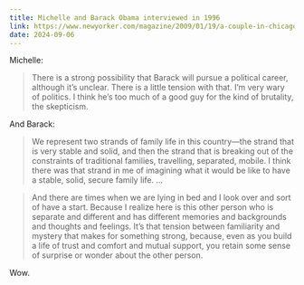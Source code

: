 ```yaml
---
title: Michelle and Barack Obama interviewed in 1996
link: https://www.newyorker.com/magazine/2009/01/19/a-couple-in-chicago
date: 2024-09-06
---
```


Michelle:

> There is a strong possibility that Barack will pursue a political career, although it’s unclear. There is a little tension with that. I’m very wary of politics. I think he’s too much of a good guy for the kind of brutality, the skepticism.

And Barack:

> We represent two strands of family life in this country—the strand that is very stable and solid, and then the strand that is breaking out of the constraints of traditional families, travelling, separated, mobile. I think there was that strand in me of imagining what it would be like to have a stable, solid, secure family life. …

> And there are times when we are lying in bed and I look over and sort of have a start. Because I realize here is this other person who is separate and different and has different memories and backgrounds and thoughts and feelings. It’s that tension between familiarity and mystery that makes for something strong, because, even as you build a life of trust and comfort and mutual support, you retain some sense of surprise or wonder about the other person.

Wow.